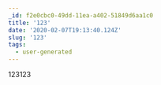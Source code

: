 ```yaml
---
_id: f2e0cbc0-49dd-11ea-a402-51849d6aa1c0
title: '123'
date: '2020-02-07T19:13:40.124Z'
slug: '123'
tags:
  - user-generated
---
```

123123
